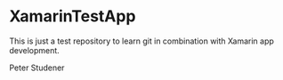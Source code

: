 # XamarinTestApp

This is just a test repository to learn git in combination with Xamarin app development.


Peter Studener
